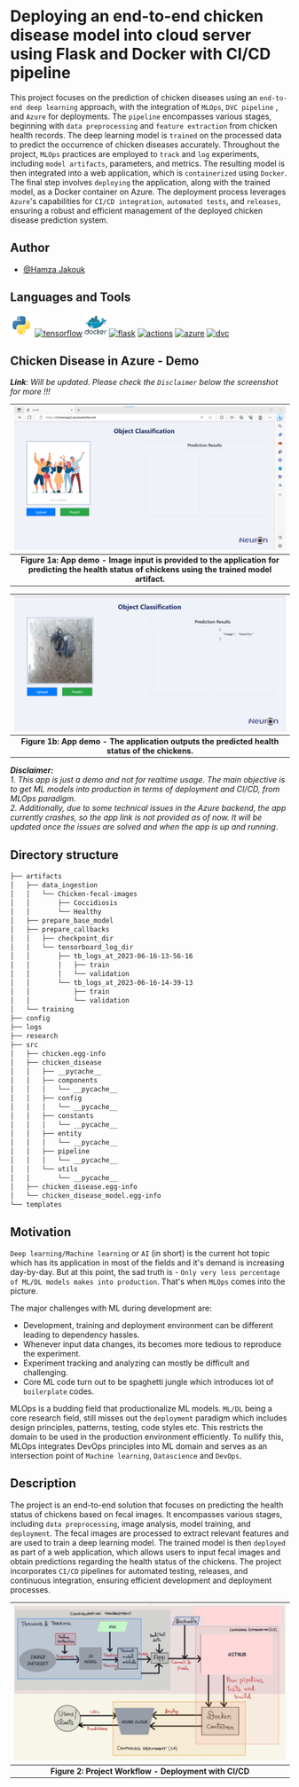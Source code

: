 # Deploying an end-to-end chicken disease model into cloud server using Flask and Docker with CI/CD pipeline

This project focuses on the prediction of chicken diseases using an `end-to-end deep learning` approach, with the integration of `MLOps`, `DVC pipeline` , and `Azure` for deployments. The `pipeline` encompasses various stages, beginning with `data preprocessing`  and `feature extraction` from chicken health records. The deep learning model is `trained` on the processed data to predict the occurrence of chicken diseases accurately. Throughout the project, `MLOps` practices are employed to `track` and `log` experiments, including `model artifacts`, parameters, and metrics. The resulting model is then integrated into a web application, which is `containerized` using `Docker`. The final step involves `deploying` the application, along with the trained model, as a Docker container on Azure. The deployment process leverages `Azure`'s capabilities for `CI/CD integration`, `automated tests`, and `releases`, ensuring a robust and efficient management of the deployed chicken disease prediction system.

## Author

- [@Hamza Jakouk](https://www.github.com/hamzajakouk)

## Languages and Tools

<div align="">
<a href="https://www.python.org" target="_blank" rel="noreferrer"><img src="https://raw.githubusercontent.com/devicons/devicon/master/icons/python/python-original.svg" alt="python" width="40" height="40"/></a>
<a href="https://www.tensorflow.org" target="_blank" rel="noreferrer"><img src="https://www.vectorlogo.zone/logos/tensorflow/tensorflow-icon.svg" alt="tensorflow" width="40" height="40"/></a>
<a href="https://www.docker.com/" target="_blank" rel="noreferrer"><img src="https://raw.githubusercontent.com/devicons/devicon/master/icons/docker/docker-original-wordmark.svg" alt="docker" width="40" height="40"/></a>
<a href="https://flask.palletsprojects.com/en/2.2.x/" target="_blank" rel="noreferrer"> <img src="https://banner2.cleanpng.com/20180704/sv/kisspng-flask-python-web-framework-bottle-microframework-django-5b3d0ba62504c0.3512153115307273341516.jpg" alt="flask" width="95" height="43"/></a>
<a href="https://github.com/features/actions" target="_blank" rel="noreferrer"> <img src="https://res.cloudinary.com/practicaldev/image/fetch/s--2mFgk66y--/c_limit,f_auto,fl_progressive,q_80,w_375/https://dev-to-uploads.s3.amazonaws.com/uploads/badge/badge_image/78/github-actions-runner-up-badge.png" alt="actions" width="52" height="49"/></a>
<a href="https://azure.microsoft.com/" target="_blank" rel="noreferrer"><img src="https://www.vectorlogo.zone/logos/microsoft_azure/microsoft_azure-icon.svg" alt="azure" width="40" height="40"/></a>
<a href="https://th.bing.com/th/id/R.82986e112ecefabbcfbaf960e2c8fb36?rik=SfIPu6t13UB87Q&pid=ImgRaw&r=0" target="_blank" rel="noreferrer"><img src="https://th.bing.com/th/id/R.82986e112ecefabbcfbaf960e2c8fb36?rik=SfIPu6t13UB87Q&pid=ImgRaw&r=0" alt="dvc" width="40" height="40"/></a>
</div>

## Chicken Disease in Azure - Demo

_**Link**: Will be updated. Please check the `Disclaimer` below the screenshot for more !!!_

| ![input](images/App_in.png) |
|:--:|
| <b>Figure 1a: App demo - Image input is provided to the application for predicting the health status of chickens using the trained model artifact.</b>|

| ![input](images/App_out.png) |
|:--:|
| <b>Figure 1b: App demo - The application outputs the predicted health status of the chickens.</b>|

_**Disclaimer:**_ <br>
_1. This app is just a demo and not for realtime usage. The main objective is to get ML models into production in terms of deployment and CI/CD, from MLOps paradigm_. <br>
_2. Additionally, due to some technical issues in the Azure backend, the app currently crashes, so the app link is not provided as of now. It will be updated once the issues are solved and when the app is up and running_.
  
## Directory structure
```
├── artifacts
│   ├── data_ingestion
│   │   └── Chicken-fecal-images
│   │       ├── Coccidiosis
│   │       └── Healthy
│   ├── prepare_base_model
│   ├── prepare_callbacks
│   │   ├── checkpoint_dir
│   │   └── tensorboard_log_dir
│   │       ├── tb_logs_at_2023-06-16-13-56-16
│   │       │   ├── train
│   │       │   └── validation
│   │       └── tb_logs_at_2023-06-16-14-39-13
│   │           ├── train
│   │           └── validation
│   └── training
├── config
├── logs
├── research
├── src
│   ├── chicken.egg-info
│   ├── chicken_disease
│   │   ├── __pycache__
│   │   ├── components
│   │   │   └── __pycache__
│   │   ├── config
│   │   │   └── __pycache__
│   │   ├── constants
│   │   │   └── __pycache__
│   │   ├── entity
│   │   │   └── __pycache__
│   │   ├── pipeline
│   │   │   └── __pycache__
│   │   └── utils
│   │       └── __pycache__
│   ├── chicken_disease.egg-info
│   └── chicken_disease_model.egg-info
└── templates
```
## Motivation

`Deep learning/Machine learning` or `AI` (in short) is the current hot topic which has its application in most of the fields and it's demand is increasing day-by-day. But at this point, the sad truth is - `Only very less percentage of ML/DL models makes into production`. That's when `MLOps` comes into the picture. 

The major challenges with ML during development are:
  - Development, training and deployment environment can be different leading to dependency hassles.
  - Whenever input data changes, its becomes more tedious to reproduce the experiment.
  - Experiment tracking and analyzing can mostly be difficult and challenging.
  - Core ML code turn out to be spaghetti jungle which introduces lot of `boilerplate` codes.

MLOps is a budding field that productionalize ML models. `ML/DL` being a core research field, still misses out the `deployment` paradigm which includes design principles, patterns, testing, code styles etc. This restricts the domain to be used in the production environment efficiently. To nullify this, MLOps integrates DevOps principles into ML domain and serves as an intersection point of `Machine learning`, `Datascience` and `DevOps`.

## Description

The project is an end-to-end solution that focuses on predicting the health status of chickens based on fecal images. It encompasses various stages, including `data preprocessing`, image analysis, model training, and `deployment`. The fecal images are processed to extract relevant features and are used to train a deep learning model. The trained model is then `deployed` as part of a web application, which allows users to input fecal images and obtain predictions regarding the health status of the chickens. The project incorporates `CI/CD` pipelines for automated testing, releases, and continuous integration, ensuring efficient development and deployment processes.

| ![flowchart](./images/flowchart.png) |
|:--:|
| <b>Figure 2: Project Workflow - Deployment with CI/CD</b>|

